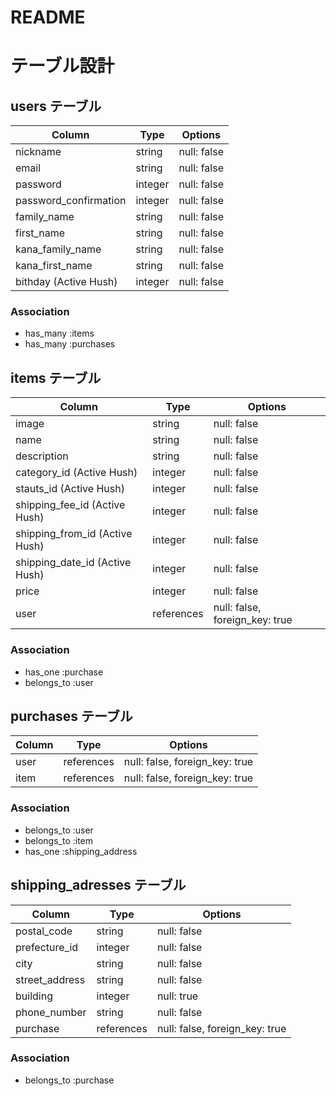 # README
# テーブル設計

## users テーブル

| Column                | Type    | Options     |
| --------------------- | ------- | ----------- |
| nickname              | string  | null: false |
| email                 | string  | null: false |
| password              | integer | null: false |
| password_confirmation | integer | null: false |
| family_name           | string  | null: false |
| first_name            | string  | null: false |
| kana_family_name      | string  | null: false |
| kana_first_name       | string  | null: false |
| bithday (Active Hush) | integer | null: false |

### Association

- has_many :items
- has_many :purchases

## items テーブル

| Column                         | Type       | Options                        |
| ------------------------------ | ---------- | ------------------------------ |
| image                          | string     | null: false                    |
| name                           | string     | null: false                    |
| description                    | string     | null: false                    |
| category_id (Active Hush)      | integer    | null: false                    |
| stauts_id (Active Hush)        | integer    | null: false                    |
| shipping_fee_id (Active Hush)  | integer    | null: false                    |
| shipping_from_id (Active Hush) | integer    | null: false                    |
| shipping_date_id (Active Hush) | integer    | null: false                    |
| price                          | integer    | null: false                    |
| user                           | references | null: false, foreign_key: true |

### Association

- has_one :purchase
- belongs_to :user

## purchases テーブル

| Column | Type       | Options                        |
| ------ | ---------- | ------------------------------ |
| user   | references | null: false, foreign_key: true |
| item   | references | null: false, foreign_key: true |

### Association

- belongs_to :user
- belongs_to :item
- has_one :shipping_address

## shipping_adresses テーブル

| Column         | Type       | Options                        |
| -------------- | ---------- | ------------------------------ |
| postal_code    | string     | null: false                    |
| prefecture_id  | integer    | null: false                    |
| city           | string     | null: false                    |
| street_address | string     | null: false                    |
| building       | integer    | null: true                     |
| phone_number   | string     | null: false                    |
| purchase       | references | null: false, foreign_key: true |

### Association

- belongs_to :purchase